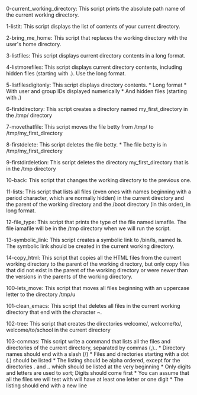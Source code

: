 0-current_working_directory: This script prints the absolute path name of the current working directory.

1-listit: This script displays the list of contents of your current directory.

2-bring_me_home: This script that replaces the working directory with the user's home directory.

3-listfiles: This script displays current directory contents in a long format.

4-listmorefiles: This script displays current directory contents, including hidden files (starting with .). Use the long format.

5-listfilesdigitonly: This script displays directory contents.
	* Long format
	* With user and group IDs displayed numerically
	* And hidden files (starting with .)

6-firstdirectory: This script creates a directory named my_first_directory in the /tmp/ directory

7-movethatfile: This script moves the file betty from /tmp/ to /tmp/my_first_directory

8-firstdelete: This script deletes the file betty.
	* The file betty is in /tmp/my_first_directory

9-firstdirdeletion: This script deletes the directory my_first_directory that is in the /tmp directory

10-back: This script that changes the working directory to the previous one.

11-lists: This script that lists all files (even ones with names beginning with a period character, which are normally hidden) in the current directory and the parent of the working directory and the /boot directory (in this order), in long format.

12-file_type: This script that prints the type of the file named iamafile. The file iamafile will be in the /tmp directory when we will run the script.

13-symbolic_link: This script creates a symbolic link to /bin/ls, named __ls__. The symbolic link should be created in the current working directory.

14-copy_html: This script that copies all the HTML files from the current working directory to the parent of the working directory, but only copy files that did not exist in the parent of the working directory or were newer than the versions in the parents of the working directory.

100-lets_move: This script that moves all files beginning with an uppercase letter to the directory /tmp/u

101-clean_emacs: This script that deletes all files in the current working directory that end with the character ~.

102-tree: This script that creates the directories welcome/, welcome/to/, welcome/to/school in the current directory

103-commas: This script write a command that lists all the files and directories of the current directory, separated by commas (,)..
	* Directory names should end with a slash (/)
	* Files and directories starting with a dot (.) should be listed
	* The listing should be alpha ordered, except for the directories . and .. which should be listed at the very beginning
	* Only digits and letters are used to sort; Digits should come first
	* You can assume that all the files we will test with will have at least one letter or one digit
	* The listing should end with a new line


